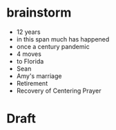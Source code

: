 # brainstorm
- 12 years
- in this span much has happened
- once a century pandemic
- 4 moves
- to Florida
- Sean
- Amy's marriage
- Retirement
- Recovery of Centering Prayer

# Draft

